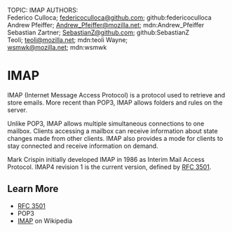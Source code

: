 TOPIC: IMAP
AUTHORS: Federico Culloca; federicoculloca@github.com; github:federicoculloca
         Andrew Pfeiffer; Andrew_Pfeiffer@mozilla.net; mdn:Andrew_Pfeiffer
         Sebastian Zartner; SebastianZ@github.com; github:SebastianZ
         Teoli; teoli@mozilla.net; mdn:teoli
         Wayne; wsmwk@mozilla.net; mdn:wsmwk

# IMAP

IMAP (Internet Message Access Protocol) is a protocol used to retrieve and store emails. More recent
than POP3, IMAP allows folders and rules on the server.

Unlike POP3, IMAP allows multiple simultaneous connections to one mailbox. Clients accessing a mailbox
can receive information about state changes made from other clients. IMAP also provides a mode for
clients to stay connected and receive information on demand.

Mark Crispin initially developed IMAP in 1986 as Interim Mail Access Protocol. IMAP4 revision 1 is
the current version, defined by [RFC 3501](http://www.faqs.org/rfcs/rfc3501.html).

## Learn More

- [RFC 3501](https://tools.ietf.org/html/rfc3501)
- POP3
- [IMAP](https://en.wikipedia.org/wiki/Internet%20Message%20Access%20Protocol) on Wikipedia
